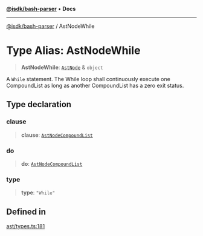 [**@isdk/bash-parser**](../README.md) • **Docs**

***

[@isdk/bash-parser](../globals.md) / AstNodeWhile

# Type Alias: AstNodeWhile

> **AstNodeWhile**: [`AstNode`](AstNode.md) & `object`

A `While` statement. The While loop shall continuously execute one CompoundList as long as another CompoundList has a zero exit status.

## Type declaration

### clause

> **clause**: [`AstNodeCompoundList`](AstNodeCompoundList.md)

### do

> **do**: [`AstNodeCompoundList`](AstNodeCompoundList.md)

### type

> **type**: `"While"`

## Defined in

[ast/types.ts:181](https://github.com/mattiasrunge/bash-parser/blob/98089d9104089a44eb5db425f3c3a8de14075f75/src/ast/types.ts#L181)
